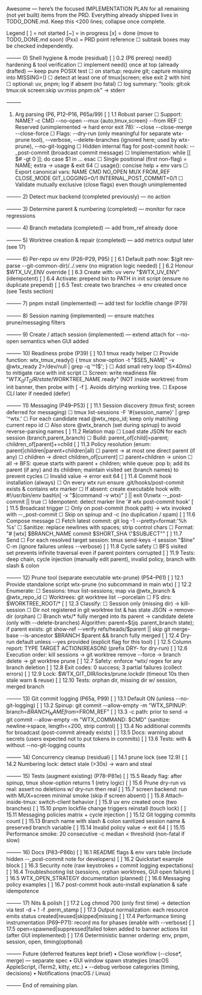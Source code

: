 Awesome — here’s the focused IMPLEMENTATION PLAN for all remaining (not yet built) items from the PRD. Everything already shipped lives in TODO_DONE.md. Keep this <200 lines; collapse once complete.

Legend
  [ ] = not started  [~] = in progress  [x] = done (move to TODO_DONE.md soon)  (Pxx) = PRD point reference
  ☐ subtask boxes may be checked independently.

⸻
0) Shell hygiene & mode (residual)
[ ] 0.2 (P6 prereq) need() hardening & tool verification
    ☐ implement need() once at top (already drafted) — keep pure POSIX test
    ☐ on startup: require git; capture missing into MISSING=()
    ☐ detect at least one of tmux|screen; else exit 2 with hint
    ☐ optional: uv, pnpm; log if absent (no fatal)
    ☐ log summary: "tools: git:ok tmux:ok screen:skip uv:miss pnpm:ok" -> stderr

⸻
1) Arg parsing (P6, P12–P16, P65a/99)
[ ] 1.1 Robust parser
    ☐ Support: NAME?  -c CMD  --no-open  --mux {auto,tmux,screen}  --from REF
    ☐ Reserved (unimplemented → hard error exit 78): --close --close-merge --close-force
    ☐ Flags: --dry-run (only meaningful for separate wtx-prune tool), --verbose, --delete-branches (ignored here; used by wtx-prune), --no-git-logging
    ☐ Hidden internal flag for post-commit hook: --_post-commit (broadcast commit message)
    ☐ Implementation: while [[ $# -gt 0 ]]; do case $1 in ... esac
    ☐ Single positional (first non-flag) = NAME; extra → usage & exit 64
    ☐ usage(): concise help + env vars
    ☐ Export canonical vars: NAME CMD NO_OPEN MUX FROM_REF CLOSE_MODE GIT_LOGGING=0/1 INTERNAL_POST_COMMIT=0/1
    ☐ Validate mutually exclusive (close flags) even though unimplemented

⸻
2) Detect mux backend (completed previously) — no action

⸻
3) Determine parent & numbering (completed) — monitor for race regressions

⸻
4) Branch metadata (completed) — add from_ref already done

⸻
5) Worktree creation & repair (completed) — add metrics output later (see 17)

⸻
6) Per-repo uv env (P26–P29, P95)
[ ] 6.1 Default path now: $(git rev-parse --git-common-dir)/../.venv (no migration logic needed)
[ ] 6.2 Honour $WTX_UV_ENV override
[ ] 6.3 Create with: uv venv "$WTX_UV_ENV" (idempotent)
[ ] 6.4 Activate: prepend bin to PATH in init script (ensure no duplicate prepend)
[ ] 6.5 Test: create two branches → env created once (see Tests section)

⸻
7) pnpm install (implemented) — add test for lockfile change (P79)

⸻
8) Session naming (implemented) — ensure matches prune/messaging filters

⸻
9) Create / attach session (implemented) — extend attach for --no-open semantics when GUI added

⸻
10) Readiness probe (P39)
[ ] 10.1 tmux ready helper
    ☐ Provide function: wtx_tmux_ready() { tmux show-option -t "$SES_NAME" -v @wtx_ready 2>/dev/null | grep -q '^1$'; }
    ☐ Add small retry loop (5×40ms) to mitigate race with init script
    ☐ Screen: write readiness file "$WTX_GIT_DIR/state/$WORKTREE_NAME.ready" (NOT inside worktree) from init banner, then probe with [ -f ]. Avoids dirtying working tree.
    ☐ Expose CLI later if needed (defer)

⸻
11) Messaging (P49–P53)
[ ] 11.1 Session discovery (tmux first; screen deferred for messaging)
    ☐ tmux list-sessions -F '#{session_name}' | grep '^wtx\.'
    ☐ For each candidate read @wtx_repo_id; keep only matching current repo id
    ☐ Also store @wtx_branch (set during spinup) to avoid reverse-parsing names
[ ] 11.2 Relation map
    ☐ Load state JSON for each session (branch,parent_branch)
    ☐ Build: parent_of[child]=parent; children_of[parent]+=child
[ ] 11.3 Policy resolution (enum: parent|children|parent+children|all)
    ☐ parent → at most one direct parent (if any)
    ☐ children → direct children_of[current]
    ☐ parent+children → union
    ☐ all → BFS: queue starts with parent + children; while queue: pop b; add its parent (if any) and its children; maintain visited set (branch names) to prevent cycles
    ☐ Invalid value → error exit 64
[ ] 11.4 Commit hook installation (always)
    ☐ On every wtx run ensure .git/hooks/post-commit exists & contains wtx marker
    ☐ If absent: create executable hook with:
       #!/usr/bin/env bash\n[ -x "$(command -v wtx)" ] || exit 0\nwtx --_post-commit || true
    ☐ Idempotent: detect marker line '# wtx post-commit hook'
[ ] 11.5 Broadcast trigger
    ☐ Only on post-commit (hook path) → wtx invoked with --_post-commit
    ☐ Skip on spinup and -c (no duplication / spam)
[ ] 11.6 Compose message
    ☐ Fetch latest commit: git log -1 --pretty=format:'%h %s'
    ☐ Sanitize: replace newlines with spaces; strip control chars
    ☐ Format: "# [wtx] $BRANCH_NAME commit $SHORT_SHA \"$SUBJECT\""
[ ] 11.7 Send
    ☐ For each resolved target session: tmux send-keys -t session "$line" C-m (ignore failures unless --verbose)
[ ] 11.8 Cycle safety
    ☐ BFS visited set prevents infinite traversal even if parent pointers corrupted
[ ] 11.9 Tests: deep chain, cycle injection (manually edit parent), invalid policy, branch with slash & colon

⸻
12) Prune tool (separate executable wtx-prune) (P54–P61)
[ ] 12.1 Provide standalone script wtx-prune (no subcommand in main wtx)
[ ] 12.2 Enumerate:
    ☐ Sessions: tmux list-sessions; map via @wtx_branch & @wtx_repo_id
    ☐ Worktrees: git worktree list --porcelain
    ☐ FS dirs: $WORKTREE_ROOT/*
[ ] 12.3 Classify:
    ☐ Session only (missing dir) → kill-session
    ☐ Dir not registered in git worktree list & has state JSON → remove-dir (orphan)
    ☐ Branch wtx/* fully merged into its parent → candidate delete (only with --delete-branches)
       Algorithm: parent=$(jq .parent_branch state); if parent exists:
         git show-ref --verify refs/heads/$parent || skip
         git merge-base --is-ancestor $BRANCH $parent && branch fully merged
[ ] 12.4 Dry-run default unless --yes provided (explicit flag for this tool)
[ ] 12.5 Column report: TYPE TARGET ACTION(REASON) (prefix DRY- for dry-run)
[ ] 12.6 Execution order: kill sessions → git worktree remove --force → branch delete → git worktree prune
[ ] 12.7 Safety: enforce ^wtx/ regex for any branch deletion
[ ] 12.8 Exit codes: 0 success; 3 partial failures (collect errors)
[ ] 12.9 Lock: $WTX_GIT_DIR/locks/prune.lockdir (timeout 10s then stale warn & reuse)
[ ] 12.10 Tests: orphan dir, missing dir w/ session, merged branch

⸻
13) Git commit logging (P65a, P99)
[ ] 13.1 Default ON (unless --no-git-logging)
[ ] 13.2 Spinup: git commit --allow-empty -m "WTX_SPINUP: branch=$BRANCH_NAME from=$FROM_REF"
[ ] 13.3 -c path: prior to send → git commit --allow-empty -m "WTX_COMMAND: $CMD" (sanitize: newline→space, length<=200, strip control)
[ ] 13.4 No additional commits for broadcast (post-commit already exists)
[ ] 13.5 Docs: warning about secrets (users expected not to put tokens in commits)
[ ] 13.6 Tests: with & without --no-git-logging counts

⸻
14) Concurrency cleanup (residual)
[ ] 14.1 prune lock (see 12.9)
[ ] 14.2 Numbering lock: detect stale (>30s) → warn and steal

⸻
15) Tests (augment existing) (P78–P81e)
[ ] 15.5 Ready flag: after spinup, tmux show-option returns 1 (retry logic)
[ ] 15.6 Prune dry-run vs real: assert no deletions w/ dry-run then real
[ ] 15.7 screen backend: run with MUX=screen minimal smoke (skip if screen absent)
[ ] 15.8 Attach-inside-tmux: switch-client behavior
[ ] 15.9 uv env created once (two branches)
[ ] 15.10 pnpm lockfile change triggers reinstall (touch lock)
[ ] 15.11 Messaging policies matrix + cycle injection
[ ] 15.12 Git logging commits count
[ ] 15.13 Branch name with slash & colon sanitized session name & preserved branch variable
[ ] 15.14 Invalid policy value → exit 64
[ ] 15.15 Performance smoke: 20 consecutive -c median < threshold (non-fatal if slow)

⸻
16) Docs (P83–P86b)
[ ] 16.1 README flags & env vars table (include hidden --_post-commit note for developers)
[ ] 16.2 Quickstart example block
[ ] 16.3 Security note (raw keystrokes + commit logging expectations)
[ ] 16.4 Troubleshooting list (sessions, orphan worktrees, GUI open failure)
[ ] 16.5 WTX_OPEN_STRATEGY documentation (planned)
[ ] 16.6 Messaging policy examples
[ ] 16.7 post-commit hook auto-install explanation & safe idempotence

⸻
17) Nits & polish
[ ] 17.2 Log chmod 700 (only first time) → detection via test -d + ! -f .perm_stamp
[ ] 17.3 Output normalization: each resource emits status created|reused|skipped|missing
[ ] 17.4 Performance timing instrumentation (P69–P71): record ms for phases (enable with --verbose)
[ ] 17.5 open=spawned|suppressed|failed token added to banner actions list (after GUI implemented)
[ ] 17.6 Deterministic banner ordering: env, pnpm, session, open, timing(optional)

⸻
Future (deferred features kept brief)
  • Close workflow (--close*, merge) — separate spec
  • GUI window spawn strategies (macOS AppleScript, iTerm2, kitty, etc.)
  • --debug verbose categories (timing, decisions)
  • Notifications (macOS / Linux)

⸻
End of remaining plan.

